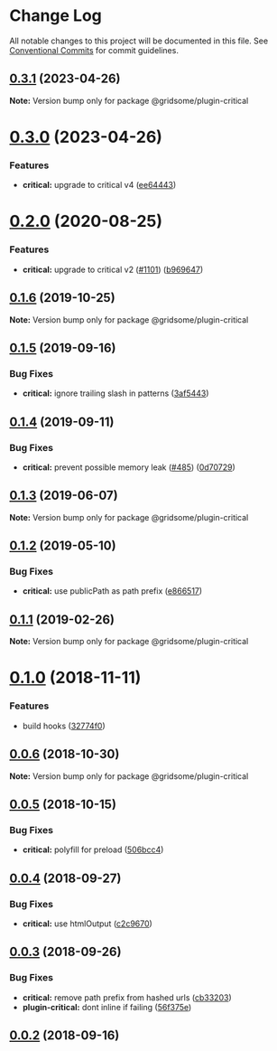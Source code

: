# Change Log

All notable changes to this project will be documented in this file.
See [Conventional Commits](https://conventionalcommits.org) for commit guidelines.

## [0.3.1](https://github.com/gridsome/gridsome/tree/master/packages/plugin-critical/compare/@gridsome/plugin-critical@0.3.0...@gridsome/plugin-critical@0.3.1) (2023-04-26)

**Note:** Version bump only for package @gridsome/plugin-critical





# [0.3.0](https://github.com/gridsome/gridsome/tree/master/packages/plugin-critical/compare/@gridsome/plugin-critical@0.2.0...@gridsome/plugin-critical@0.3.0) (2023-04-26)


### Features

* **critical:** upgrade to critical v4 ([ee64443](https://github.com/gridsome/gridsome/tree/master/packages/plugin-critical/commit/ee64443fec47546cd7039c2b0f56bde0f284f2f5))





# [0.2.0](https://github.com/gridsome/gridsome/tree/master/packages/plugin-critical/compare/@gridsome/plugin-critical@0.1.6...@gridsome/plugin-critical@0.2.0) (2020-08-25)


### Features

* **critical:** upgrade to critical v2 ([#1101](https://github.com/gridsome/gridsome/tree/master/packages/plugin-critical/issues/1101)) ([b969647](https://github.com/gridsome/gridsome/tree/master/packages/plugin-critical/commit/b9696474369a84dd6ea79333bb1e1c931e58e63c))





## [0.1.6](https://github.com/gridsome/gridsome/tree/master/packages/plugin-critical/compare/@gridsome/plugin-critical@0.1.5...@gridsome/plugin-critical@0.1.6) (2019-10-25)

**Note:** Version bump only for package @gridsome/plugin-critical





## [0.1.5](https://github.com/gridsome/gridsome/tree/master/packages/plugin-critical/compare/@gridsome/plugin-critical@0.1.4...@gridsome/plugin-critical@0.1.5) (2019-09-16)


### Bug Fixes

* **critical:** ignore trailing slash in patterns ([3af5443](https://github.com/gridsome/gridsome/tree/master/packages/plugin-critical/commit/3af5443))





## [0.1.4](https://github.com/gridsome/gridsome/tree/master/packages/plugin-critical/compare/@gridsome/plugin-critical@0.1.3...@gridsome/plugin-critical@0.1.4) (2019-09-11)


### Bug Fixes

* **critical:** prevent possible memory leak ([#485](https://github.com/gridsome/gridsome/tree/master/packages/plugin-critical/issues/485)) ([0d70729](https://github.com/gridsome/gridsome/tree/master/packages/plugin-critical/commit/0d70729))





## [0.1.3](https://github.com/gridsome/gridsome/tree/master/packages/plugin-critical/compare/@gridsome/plugin-critical@0.1.2...@gridsome/plugin-critical@0.1.3) (2019-06-07)

**Note:** Version bump only for package @gridsome/plugin-critical





## [0.1.2](https://github.com/gridsome/gridsome/tree/master/packages/plugin-critical/compare/@gridsome/plugin-critical@0.1.1...@gridsome/plugin-critical@0.1.2) (2019-05-10)


### Bug Fixes

* **critical:** use publicPath as path prefix ([e866517](https://github.com/gridsome/gridsome/tree/master/packages/plugin-critical/commit/e866517))





<a name="0.1.1"></a>
## [0.1.1](https://github.com/gridsome/gridsome/tree/master/packages/plugin-critical/compare/@gridsome/plugin-critical@0.1.0...@gridsome/plugin-critical@0.1.1) (2019-02-26)

**Note:** Version bump only for package @gridsome/plugin-critical





<a name="0.1.0"></a>
# [0.1.0](https://github.com/gridsome/gridsome/compare/@gridsome/plugin-critical@0.0.6...@gridsome/plugin-critical@0.1.0) (2018-11-11)


### Features

* build hooks ([32774f0](https://github.com/gridsome/gridsome/commit/32774f0))


<a name="0.0.6"></a>
## [0.0.6](https://github.com/gridsome/gridsome/compare/@gridsome/plugin-critical@0.0.5...@gridsome/plugin-critical@0.0.6) (2018-10-30)

**Note:** Version bump only for package @gridsome/plugin-critical


<a name="0.0.5"></a>
## [0.0.5](https://github.com/gridsome/gridsome/compare/@gridsome/plugin-critical@0.0.4...@gridsome/plugin-critical@0.0.5) (2018-10-15)


### Bug Fixes

* **critical:** polyfill for preload ([506bcc4](https://github.com/gridsome/gridsome/commit/506bcc4))


<a name="0.0.4"></a>
## [0.0.4](https://github.com/gridsome/gridsome/compare/@gridsome/plugin-critical@0.0.3...@gridsome/plugin-critical@0.0.4) (2018-09-27)


### Bug Fixes

* **critical:** use htmlOutput ([c2c9670](https://github.com/gridsome/gridsome/commit/c2c9670))


<a name="0.0.3"></a>
## [0.0.3](https://github.com/gridsome/gridsome/compare/142896c2454016dc989a7872faffec7263fc658c...@gridsome/plugin-critical@0.0.3) (2018-09-26)


### Bug Fixes

* **critical:** remove path prefix from hashed urls ([cb33203](https://github.com/gridsome/gridsome/commit/cb33203))
* **plugin-critical:** dont inline if failing ([56f375e](https://github.com/gridsome/gridsome/commit/56f375e))



<a name="0.0.2"></a>
## [0.0.2](https://github.com/gridsome/gridsome/compare/142896c2454016dc989a7872faffec7263fc658c...@gridsome/plugin-critical@0.0.3) (2018-09-16)
